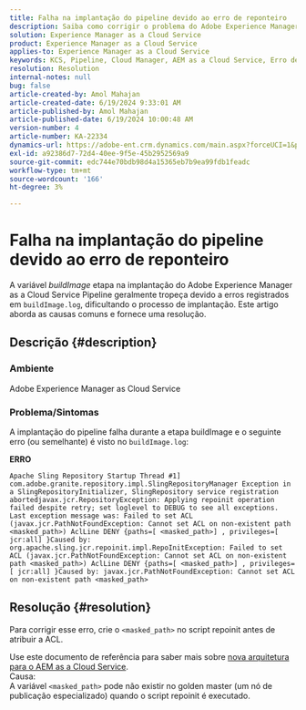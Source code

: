 ```yaml
---
title: Falha na implantação do pipeline devido ao erro de reponteiro
description: Saiba como corrigir o problema do Adobe Experience Manager as a Cloud Service em que a implantação de pipeline falha devido ao erro RepoInit.
solution: Experience Manager as a Cloud Service
product: Experience Manager as a Cloud Service
applies-to: Experience Manager as a Cloud Service
keywords: KCS, Pipeline, Cloud Manager, AEM as a Cloud Service, Erro de repoinit, Experience Manager, AEMaaCS, Implantação
resolution: Resolution
internal-notes: null
bug: false
article-created-by: Amol Mahajan
article-created-date: 6/19/2024 9:33:01 AM
article-published-by: Amol Mahajan
article-published-date: 6/19/2024 10:00:48 AM
version-number: 4
article-number: KA-22334
dynamics-url: https://adobe-ent.crm.dynamics.com/main.aspx?forceUCI=1&pagetype=entityrecord&etn=knowledgearticle&id=cb0221e7-1e2e-ef11-840a-00224803d726
exl-id: a92386d7-72d4-40ee-9f5e-45b2952569a9
source-git-commit: edc744e70bdb98d4a15365eb7b9ea99fdb1feadc
workflow-type: tm+mt
source-wordcount: '166'
ht-degree: 3%

---
```


# Falha na implantação do pipeline devido ao erro de reponteiro


A variável *buildImage* etapa na implantação do Adobe Experience Manager as a Cloud Service Pipeline geralmente tropeça devido a erros registrados em `buildImage.log`, dificultando o processo de implantação. Este artigo aborda as causas comuns e fornece uma resolução.

## Descrição {#description}


### <b>Ambiente</b>

Adobe Experience Manager as Cloud Service



### <b>Problema/Sintomas</b>

A implantação do pipeline falha durante a etapa buildImage e o seguinte erro (ou semelhante) é visto no `buildImage.log`:

<b>ERRO</b>


```
Apache Sling Repository Startup Thread #1]  com.adobe.granite.repository.impl.SlingRepositoryManager Exception in a SlingRepositoryInitializer, SlingRepository service registration abortedjavax.jcr.RepositoryException: Applying repoinit operation failed despite retry; set loglevel to DEBUG to see all exceptions. Last exception message was: Failed to set ACL (javax.jcr.PathNotFoundException: Cannot set ACL on non-existent path <masked_path>) AclLine DENY {paths=[ <masked_path>] , privileges=[ jcr:all] }Caused by: org.apache.sling.jcr.repoinit.impl.RepoInitException: Failed to set ACL (javax.jcr.PathNotFoundException: Cannot set ACL on non-existent path <masked_path>) AclLine DENY {paths=[ <masked_path>] , privileges=[ jcr:all] }Caused by: javax.jcr.PathNotFoundException: Cannot set ACL on non-existent path <masked_path>
```



## Resolução {#resolution}


Para corrigir esse erro, crie o `<masked_path>` no script repoinit antes de atribuir a ACL.

Use este documento de referência para saber mais sobre [nova arquitetura para o AEM as a Cloud Service](https://experienceleague.adobe.com/docs/experience-manager-cloud-service/content/overview/architecture.html?lang=en#key-evolutions:~:text=publish%20nodes.%20O-,dourado%20mestre,-é%20a%20especializado).
<br>Causa:<br>
A variável `<masked_path>` pode não existir no golden master (um nó de publicação especializado) quando o script repoinit é executado.
